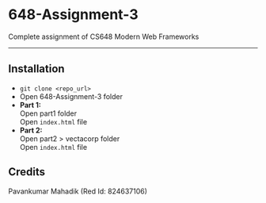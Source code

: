 # 648-Assignment-3
Complete assignment of CS648 Modern Web Frameworks

---

## Installation
* ```git clone <repo_url>```
* Open 648-Assignment-3 folder
* **Part 1:**  
	Open part1 folder  
	Open `index.html` file
* **Part 2:**  
  Open part2 > vectacorp folder  
	Open `index.html` file

## Credits
Pavankumar Mahadik (Red Id: 824637106)